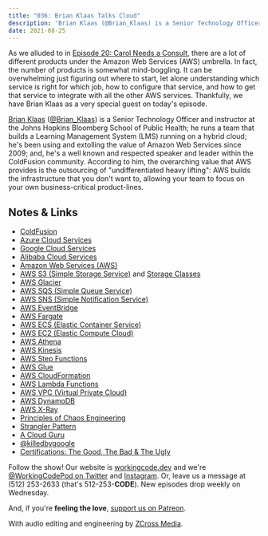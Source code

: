 ```yaml
---
title: "036: Brian Klaas Talks Cloud"
description: 'Brian Klaas (@Brian_Klaas) is a Senior Technology Officer and instructor at the Johns Hopkins Bloomberg School of Public Health; he runs a team that builds a Learning Management System (LMS) running on a hybrid cloud; he''s been using and extolling the value of Amazon Web Services since 2009; and, he''s a well known and respected speaker and leader within the ColdFusion community. According to him, the overarching value that AWS provides is the outsourcing of "undifferentiated heavy lifting": AWS builds the infrastructure that you don''t want to, allowing your team to focus on your own business-critical product-lines.'
date: 2021-08-25
---
```


<script async defer onload="redcircleIframe();" src="https://api.podcache.net/embedded-player/sh/30227421-bc27-45c2-bfb4-861def7dd4cc/ep/ddf60f8b-5a5d-47b8-a09f-86d520a54bad"></script><div class="redcirclePlayer-ddf60f8b-5a5d-47b8-a09f-86d520a54bad"></div>

As we alluded to in [Episode 20: Carol Needs a Consult][working-code-20], there are a lot of different products under the Amazon Web Services (AWS) umbrella. In fact, the number of products is somewhat mind-boggling. It can be overwhelming just figuring out where to start, let alone understanding which service is right for which job, how to configure that service, and how to get that service to integrate with all the other AWS services. Thankfully, we have Brian Klaas as a very special guest on today's episode.

[Brian Klaas][brian-klaas] ([@Brian_Klaas][brian-klaas-twitter]) is a Senior Technology Officer and instructor at the Johns Hopkins Bloomberg School of Public Health; he runs a team that builds a Learning Management System (LMS) running on a hybrid cloud; he's been using and extolling the value of Amazon Web Services since 2009; and, he's a well known and respected speaker and leader within the ColdFusion community. According to him, the overarching value that AWS provides is the outsourcing of "undifferentiated heavy lifting": AWS builds the infrastructure that you don't want to, allowing your team to focus on your own business-critical product-lines.

## Notes &amp; Links

- [ColdFusion](https://www.adobe.com/products/coldfusion-enterprise.html)
- [Azure Cloud Services](https://azure.microsoft.com/)
- [Google Cloud Services](https://cloud.google.com/)
- [Alibaba Cloud Services](https://us.alibabacloud.com/)
- [Amazon Web Services (AWS)](https://aws.amazon.com/)
- [AWS S3 (Simple Storage Service)](https://aws.amazon.com/s3/) and [Storage Classes](https://aws.amazon.com/s3/storage-classes/)
- [AWS Glacier](https://aws.amazon.com/s3/glacier/)
- [AWS SQS (Simple Queue Service)](https://aws.amazon.com/sqs/)
- [AWS SNS (Simple Notification Service)](https://aws.amazon.com/sns/)
- [AWS EventBridge](https://aws.amazon.com/eventbridge/)
- [AWS Fargate](https://aws.amazon.com/fargate/)
- [AWS ECS (Elastic Container Service)](https://aws.amazon.com/ecs/)
- [AWS EC2 (Elastic Compute Cloud)](https://aws.amazon.com/ec2/)
- [AWS Athena](https://aws.amazon.com/athena/)
- [AWS Kinesis](https://aws.amazon.com/kinesis/)
- [AWS Step Functions](https://aws.amazon.com/step-functions/)
- [AWS Glue](https://aws.amazon.com/glue/)
- [AWS CloudFormation](https://aws.amazon.com/cloudformation/)
- [AWS Lambda Functions](https://aws.amazon.com/lambda/)
- [AWS VPC (Virtual Private Cloud)](https://aws.amazon.com/vpc/)
- [AWS DynamoDB](https://aws.amazon.com/dynamodb/)
- [AWS X-Ray](https://aws.amazon.com/xray/)
- [Principles of Chaos Engineering](https://principlesofchaos.org/)
- [Strangler Pattern](https://martinfowler.com/bliki/StranglerFigApplication.html)
- [A Cloud Guru](https://acloudguru.com/)
- [@killedbygoogle](https://twitter.com/killedbygoogle)
- [Certifications: The Good, The Bad & The Ugly](https://www.lastweekinaws.com/podcast/aws-morning-brief/certifications-the-good-the-bad-the-ugly/)

Follow the show! Our website is [workingcode.dev][working-code] and we're [@WorkingCodePod on Twitter][working-code-twitter] and [Instagram][working-code-instagram]. Or, leave us a message at (512) 253-2633‬ (that's 512-253-**CODE**). New episodes drop weekly on Wednesday.

And, if you're **feeling the love**, [support us on Patreon][working-code-patreon].

With audio editing and engineering by [ZCross Media][editor].

[brian-klaas]: https://www.linkedin.com/in/brianklaas/
[brian-klaas-twitter]: https://twitter.com/Brian_Klaas
[working-code]: https://workingcode.dev/
[working-code-20]: https://workingcode.dev/episodes/020-carol-needs-a-consult/
[working-code-instagram]: https://www.instagram.com/workingcodepod/
[working-code-patreon]: https://www.patreon.com/workingcodepod
[working-code-twitter]: https://twitter.com/WorkingCodePod
[editor]: https://www.zcross.media/
